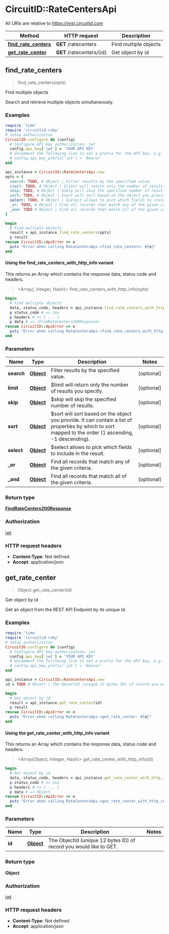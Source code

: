 # CircuitID::RateCentersApi

All URIs are relative to *https://rest.circuitid.com*

| Method | HTTP request | Description |
| ------ | ------------ | ----------- |
| [**find_rate_centers**](RateCentersApi.md#find_rate_centers) | **GET** /ratecenters | Find multiple objects |
| [**get_rate_center**](RateCentersApi.md#get_rate_center) | **GET** /ratecenters/{id} | Get object by id |


## find_rate_centers

> <FindRateCenters200Response> find_rate_centers(opts)

Find multiple objects

Search and retrieve multiple objects simultaneously. 

### Examples

```ruby
require 'time'
require 'circuitid-ruby'
# setup authorization
CircuitID.configure do |config|
  # Configure API key authorization: jwt
  config.api_key['jwt'] = 'YOUR API KEY'
  # Uncomment the following line to set a prefix for the API key, e.g. 'Bearer' (defaults to nil)
  # config.api_key_prefix['jwt'] = 'Bearer'
end

api_instance = CircuitID::RateCentersApi.new
opts = {
  search: TODO, # Object | Filter results by the specified value.
  limit: TODO, # Object | $limit will return only the number of results you specify.
  skip: TODO, # Object | $skip will skip the specified number of results.
  sort: TODO, # Object | $sort will sort based on the object you provide. It can contain a list of properties by which to sort mapped to the order (1 ascending, -1 descending).
  select: TODO, # Object | $select allows to pick which fields to include in the result.
  _or: TODO, # Object | Find all records that match any of the given criteria.
  _and: TODO # Object | Find all records that match all of the given criteria.
}

begin
  # Find multiple objects
  result = api_instance.find_rate_centers(opts)
  p result
rescue CircuitID::ApiError => e
  puts "Error when calling RateCentersApi->find_rate_centers: #{e}"
end
```

#### Using the find_rate_centers_with_http_info variant

This returns an Array which contains the response data, status code and headers.

> <Array(<FindRateCenters200Response>, Integer, Hash)> find_rate_centers_with_http_info(opts)

```ruby
begin
  # Find multiple objects
  data, status_code, headers = api_instance.find_rate_centers_with_http_info(opts)
  p status_code # => 2xx
  p headers # => { ... }
  p data # => <FindRateCenters200Response>
rescue CircuitID::ApiError => e
  puts "Error when calling RateCentersApi->find_rate_centers_with_http_info: #{e}"
end
```

### Parameters

| Name | Type | Description | Notes |
| ---- | ---- | ----------- | ----- |
| **search** | [**Object**](.md) | Filter results by the specified value. | [optional] |
| **limit** | [**Object**](.md) | $limit will return only the number of results you specify. | [optional] |
| **skip** | [**Object**](.md) | $skip will skip the specified number of results. | [optional] |
| **sort** | [**Object**](.md) | $sort will sort based on the object you provide. It can contain a list of properties by which to sort mapped to the order (1 ascending, -1 descending). | [optional] |
| **select** | [**Object**](.md) | $select allows to pick which fields to include in the result. | [optional] |
| **_or** | [**Object**](.md) | Find all records that match any of the given criteria. | [optional] |
| **_and** | [**Object**](.md) | Find all records that match all of the given criteria. | [optional] |

### Return type

[**FindRateCenters200Response**](FindRateCenters200Response.md)

### Authorization

[jwt](../README.md#jwt)

### HTTP request headers

- **Content-Type**: Not defined
- **Accept**: application/json


## get_rate_center

> Object get_rate_center(id)

Get object by id

Get an object from the REST API Endpoint by its unique id.

### Examples

```ruby
require 'time'
require 'circuitid-ruby'
# setup authorization
CircuitID.configure do |config|
  # Configure API key authorization: jwt
  config.api_key['jwt'] = 'YOUR API KEY'
  # Uncomment the following line to set a prefix for the API key, e.g. 'Bearer' (defaults to nil)
  # config.api_key_prefix['jwt'] = 'Bearer'
end

api_instance = CircuitID::RateCentersApi.new
id = TODO # Object | The ObjectId (unique 12 bytes ID) of record you would like to GET.

begin
  # Get object by id
  result = api_instance.get_rate_center(id)
  p result
rescue CircuitID::ApiError => e
  puts "Error when calling RateCentersApi->get_rate_center: #{e}"
end
```

#### Using the get_rate_center_with_http_info variant

This returns an Array which contains the response data, status code and headers.

> <Array(Object, Integer, Hash)> get_rate_center_with_http_info(id)

```ruby
begin
  # Get object by id
  data, status_code, headers = api_instance.get_rate_center_with_http_info(id)
  p status_code # => 2xx
  p headers # => { ... }
  p data # => Object
rescue CircuitID::ApiError => e
  puts "Error when calling RateCentersApi->get_rate_center_with_http_info: #{e}"
end
```

### Parameters

| Name | Type | Description | Notes |
| ---- | ---- | ----------- | ----- |
| **id** | [**Object**](.md) | The ObjectId (unique 12 bytes ID) of record you would like to GET. |  |

### Return type

**Object**

### Authorization

[jwt](../README.md#jwt)

### HTTP request headers

- **Content-Type**: Not defined
- **Accept**: application/json


